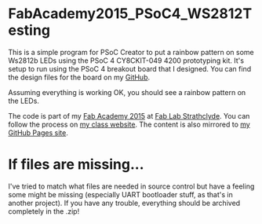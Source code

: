 # FabAcademy2015_PSoC4_WS2812Testing

This is a simple program for PSoC Creator to put a rainbow pattern on some Ws2812b LEDs using the PSoC 4 CY8CKIT-049 4200 prototyping kit. It's setup to run using the PSoC 4 breakout board that I designed. You can 
find the design files for the board on my [GitHub](https://github.com/icchalmers/FabAcademy_PSoC4_Breakout).

Assuming everything is working OK, you should see a rainbow pattern on the LEDs.

The code is part of my [Fab Academy 2015](http://www.fabacademy.org/) at [Fab Lab Strathclyde](http://www.strath.ac.uk/fablab/). You can follow the process on [my class website](http://fabacademy.org/archives/2015/eu/students/chalmers.iain/index.html). The content is also mirrored to [my GitHub Pages site](http://icchalmers.github.io/).

# If files are missing...

I've tried to match what files are needed in source control but have a feeling some might be missing (especially UART bootloader stuff, as that's in another project). If you have any trouble, everything should be archived completely in the .zip!